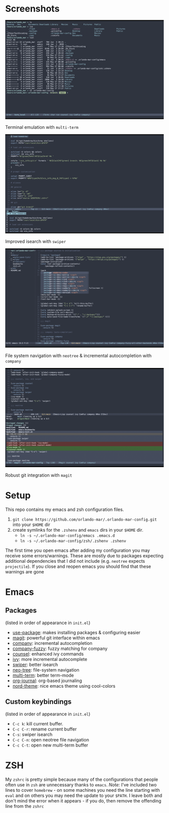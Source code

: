 # Screenshots

![term](screenshots/term_screenshot.png "Multi-term in emacs")

Terminal emulation with `multi-term`

![swiper](screenshots/swiper.png "Improved isearch with swiper")

Improved isearch with `swiper`

![neotree-and-autocomplete](screenshots/neotree-and-autocomplete.png "File system navigation & incremental autocomplete")

File system navigation with `neotree` & incremental autocompletion with `company`

![magit](screenshots/magit.png "Git UI in emacs with Magit")

Robust git integration with `magit`

# Setup

This repo contains my emacs and zsh configuration files.

1. `git clone https://github.com/orlando-mar/.orlando-mar-config.git` into your `$HOME` dir
1. create symlinks for the `.zshenv` and `emacs` dirs in your `$HOME` dir.
      - `ln -s ~/.orlando-mar-config/emacs .emacs.d`
      - `ln -s ~/.orlando-mar-config/zsh/.zshenv .zshenv`

The first time you open emacs after adding my configuration you may receive some errors/warnings. These are mostly due to packages expecting additional dependencies that I did not include (e.g. `neotree` expects `projectile`). If you close and reopen emacs you should find that these warnings are gone

# Emacs

## Packages 

(listed in order of appearance in `init.el`)

- [use-package](https://melpa.org/#/use-package): makes installing packages & configuring easier
- [magit](https://melpa.org/#/magit): powerful git interface within emacs
- [company](https://melpa.org/#/company): incremental autocompletion
- [company-fuzzy](https://melpa.org/#/company-fuzzy): fuzzy matching for company 
- [counsel](https://melpa.org/#/counsel): enhanced ivy commands
- [ivy](https://melpa.org/#/ivy): more incremental autocomplete
- [swiper](https://github.com/abo-abo/swiper): better isearch
- [neo-tree](https://melpa.org/#/neotree): file-system navigation
- [multi-term](https://melpa.org/#/multi-term): better term-mode
- [org-journal](https://melpa.org/#/org-journal): org-based journaling
- [nord-theme](https://melpa.org/#/nord-theme): nice emacs theme using cool-colors

## Custom keybindings

(listed in order of appearance in `init.el`)

- `C-c k`: kill current buffer. 
- `C-c C-r`: rename current buffer
- `C-s`: swiper isearch
- `C-c C-n`: open neotree file navigation
- `C-c C-t`: open new multi-term buffer

# ZSH

My `zshrc` is pretty simple because many of the configurations that people often use in `zsh` are unnecessary thanks to `emacs`.
*Note:* I've included two lines to cover `homebrew` - on some machines you need the line starting with `eval` and on others you may need
the update to your `$PATH`. I leave both and don't mind the error when it appears - if you do, then remove the offending line from the `zshrc`

